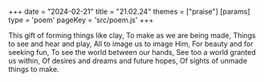 +++
date = "2024-02-21"
title = "21.02.24"
themes = ["praise"]
[params]
  type = 'poem'
  pageKey = 'src/poem.js'
+++

This gift of forming things like clay,
To make as we are being made,
Things to see and hear and play,
All to image us to image Him,
For beauty and for seeking fun,
To see the world between our hands,
See too a world granted us within,
Of desires and dreams and future hopes,
Of sights of unmade things to make.
